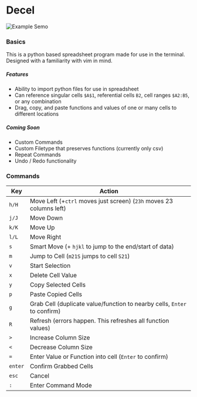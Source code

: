 # Decel

![Example Semo](https://github.com/bill-sent-from-my-iphone/decel/blob/main/assets/decel_demo.gif "Demo")

### Basics

This is a python based spreadsheet program made for use in the terminal. Designed with a familiarity with vim in mind.

##### Features

- Ability to import python files for use in spreadsheet
- Can reference singular cells `$A$1`, referential cells `B2`, cell ranges `$A2:B5`, or any combination
- Drag, copy, and paste functions and values of one or many cells to different locations


##### Coming Soon

- Custom Commands
- Custom Filetype that preserves functions (currently only csv)
- Repeat Commands
- Undo / Redo functionality

### Commands

Key | Action
--- | ---
`h/H` | Move Left (+`ctrl` moves just screen) (`23h` moves 23 columns left)
`j/J` | Move Down
`k/K` | Move Up
`l/L` | Move Right
`s` | Smart Move (+ `hjkl` to jump to the end/start of data)
`m` | Jump to Cell (`m21S` jumps to cell `S21`)
`v` | Start Selection
`x` | Delete Cell Value
`y` | Copy Selected Cells
`p` | Paste Copied Cells
`g` | Grab Cell (duplicate value/function to nearby cells, `Enter` to confirm)
`R` | Refresh (errors happen. This refreshes all function values)
`>` | Increase Column Size
`<` | Decrease Column Size
`=` | Enter Value or Function into cell (`Enter` to confirm)
`enter` | Confirm Grabbed Cells
`esc` | Cancel
`:` | Enter Command Mode









